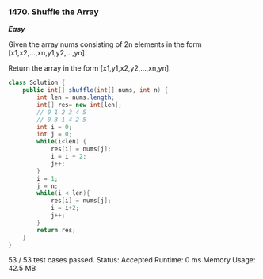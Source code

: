 ### 1470. Shuffle the Array

***Easy***

Given the array nums consisting of 2n elements in the form [x1,x2,...,xn,y1,y2,...,yn].

Return the array in the form [x1,y1,x2,y2,...,xn,yn].

```Java
class Solution {
    public int[] shuffle(int[] nums, int n) {
        int len = nums.length;
        int[] res= new int[len];
        // 0 1 2 3 4 5
        // 0 3 1 4 2 5 
        int i = 0;
        int j = 0;
        while(i<len) {
            res[i] = nums[j];
            i = i + 2;
            j++;
        }
        i = 1;
        j = n;
        while(i < len){
            res[i] = nums[j];
            i = i+2;
            j++;
        }
        return res;
    }
}
```
53 / 53 test cases passed.
Status: Accepted
Runtime: 0 ms
Memory Usage: 42.5 MB
